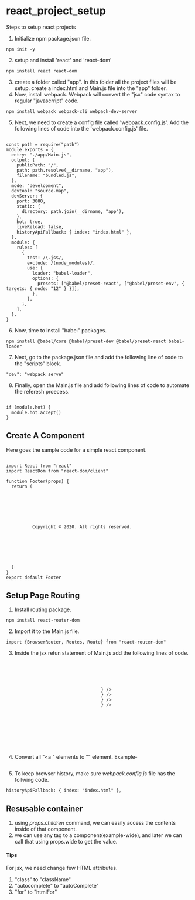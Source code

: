 # react_project_setup
Steps to setup react projects

1. Initialize npm package.json file.
<pre><code>npm init -y</code></pre>

2. setup and install 'react' and 'react-dom'
<pre><code>npm install react react-dom</code></pre>

3. create a folder called "app". In this folder all the project files will be setup. create a index.html and Main.js file into the "app" folder.
4. Now, install webpack. Webpack will convert the "jsx" code syntax to regular "javascrript" code.

<pre><code>npm install webpack webpack-cli webpack-dev-server</code></pre>

5. Next, we need to create a config file called 'webpack.config.js'. Add the following lines of code into the 'webpack.config.js' file.

<pre><code>
const path = require("path")
module.exports = {
  entry: "./app/Main.js",
  output: {
    publicPath: "/",
    path: path.resolve(__dirname, "app"),
    filename: "bundled.js",
  },
  mode: "development",
  devtool: "source-map",
  devServer: {
    port: 3000,
    static: {
      directory: path.join(__dirname, "app"),
    },
    hot: true,
    liveReload: false,
    historyApiFallback: { index: "index.html" },
  },
  module: {
    rules: [
      {
        test: /\.js$/,
        exclude: /(node_modules)/,
        use: {
          loader: "babel-loader",
          options: {
            presets: ["@babel/preset-react", ["@babel/preset-env", { targets: { node: "12" } }]],
          },
        },
      },
    ],
  },
}
</code></pre>

6. Now, time to install "babel" packages. 

<pre><code>npm install @babel/core @babel/preset-dev @babel/preset-react babel-loader</code></pre>

7. Next, go to the package.json file and add the following line of code to the "scripts" block.

<pre><code>"dev": "webpack serve"</code></pre>
  
8. Finally, open the Main.js file and add following lines of code to automate the referesh proecess.
  
<pre><code>
if (module.hot) {
  module.hot.accept()
}
</code></pre>

<h2>Create A Component</h2>

<p>Here goes the sample code for a simple react component.</p>

<pre><code>
import React from "react"
import ReactDom from "react-dom/client"

function Footer(props) {
  return (
    <div>
      <footer className="border-top text-center small text-muted py-3">
        <p>
          Copyright &copy; 2020. All rights reserved.
        </p>
      </footer>
    </div>
  )
}
export default Footer
</pre></code>

<h2>Setup Page Routing </h2>

1. Install routing package.

<pre><code>npm install react-router-dom</code></pre>

2. Import it to the Main.js file.

<pre><code>import {BrowserRouter, Routes, Route} from "react-router-dom"</code></pre>

3. Inside the jsx retun statement of Main.js add the following lines of code.

<pre><code>
<BrowserRouter>
  <Header />
    <Routes>
      <Route path="/" element={<HomeGuest />} />
      <Route path="/about-us" element={<About />} />
      <Route path="/our-team" element={<OurTeam />} />
      <Route path="/terms" element={<Terms />} />
    </Routes>
  <Footer />
</BrowserRouter>
</code></pre>

4. Convert all "<a " elements to "<Link />" element. Example-

<pre><code><Link to="/our-team" className="mx-1"></pre></code>

5. To keep browser history, make sure <em>webpack.config.js</em> file has the follwing code.
<pre><code>historyApiFallback: { index: "index.html" },</pre></code>


<h2>Resusable container</h2>

1. using <em>props.children</em> command, we can easily access the contents inside of that component.
2. we can use any tag to a component(example-wide), and later we can call that using props.wide to get the value.

<h4>Tips </h4>

<p>For jsx, we need change few HTML attributes.<p>
<ol>
  <li>"class" to "className"</li>
  <li>"autocomplete" to "autoComplete"</li>  
  <li>"for" to "htmlFor"</li>
</ol>
